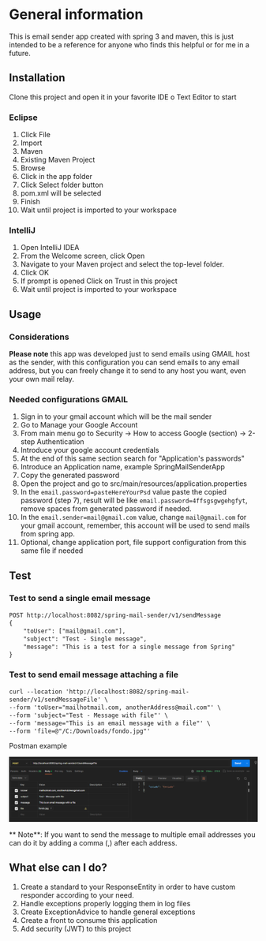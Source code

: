 # General information

This is email sender app created with spring 3 and maven, this is just intended to be a reference for anyone who finds this helpful or for me in a future.

## Installation

Clone this project and open it in your favorite IDE o Text Editor to start

### Eclipse
1. Click File
2. Import
3. Maven
4. Existing Maven Project
5. Browse
6. Click in the app folder
7. Click Select folder button
8. pom.xml will be selected
9. Finish
10. Wait until project is imported to your workspace

### IntelliJ

1. Open IntelliJ IDEA
2. From the Welcome screen, click Open
3. Navigate to your Maven project and select the top-level folder.
4. Click OK
5. If prompt is opened Click on Trust in this project
10. Wait until project is imported to your workspace

## Usage

### Considerations

**Please note** this app was developed just to send emails using GMAIL host as the sender, with this configuration you can send emails to any email address, but you can freely change it to send to any host you want, even your own mail relay.

### Needed configurations GMAIL

1. Sign in to your gmail account which will be the mail sender
2. Go to Manage your Google Account
3. From main menu go to Security -> How to access Google (section) -> 2-step Authentication
4. Introduce your google account credentials
5. At the end of this same section search for "Application's passwords"
6. Introduce an Application name, example SpringMailSenderApp
7. Copy the generated password
8. Open the project and go to src/main/resources/application.properties
9. In the ```email.password=pasteHereYourPsd``` value paste the copied password (step 7), result will be like ```email.password=4ffsgsgwgehgfyt```, remove spaces from generated password if needed.
10. In the ```email.sender=mail@gmail.com``` value, change ```mail@gmail.com``` for your gmail account, remember, this account will be used to send mails from spring app.
11. Optional, change application port, file support configuration from this same file if needed

## Test

### Test to send a single email message

```
POST http://localhost:8082/spring-mail-sender/v1/sendMessage
{
    "toUser": ["mail@gmail.com"],
    "subject": "Test - Single message",
    "message": "This is a test for a single message from Spring"
}
```


### Test to send email message attaching a file

```
curl --location 'http://localhost:8082/spring-mail-sender/v1/sendMessageFile' \
--form 'toUser="mailhotmail.com, anotherAddress@mail.com"' \
--form 'subject="Test - Message with file"' \
--form 'message="This is an email message with a file"' \
--form 'file=@"/C:/Downloads/fondo.jpg"'
```

Postman example

![Request](https://github.com/roman-bgonz/spring-mail-sender/blob/main/emailFile.png)

** Note**: If you want to send the message to multiple email addresses you can do it by adding a comma (,) after each address.

## What else can I do?

1. Create a standard to your ResponseEntity in order to have custom responder according to your need.
2. Handle exceptions properly logging them in log files
3. Create ExceptionAdvice to handle general exceptions
4. Create a front to consume this application
5. Add security (JWT) to this project